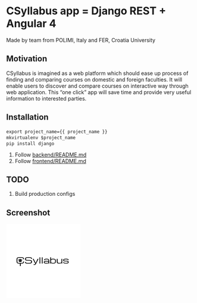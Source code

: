 # CSyllabus app = Django REST + Angular 4
Made by team from POLIMI, Italy and FER, Croatia University

## Motivation
 CSyllabus is imagined as a web platform which should ease up process of finding and comparing courses on domestic and foreign faculties.
 It will enable users to discover and compare courses on interactive way through web application.
 This “one click” app will save time and provide very useful information to interested parties.

## Installation
```
export project_name={{ project_name }}
mkvirtualenv $project_name
pip install django
```
1. Follow [backend/README.md](backend/README.md)
1. Follow [frontend/README.md](frontend/README.md)

## TODO
1. Build production configs

## Screenshot
![screenshot](screenshot.png)
